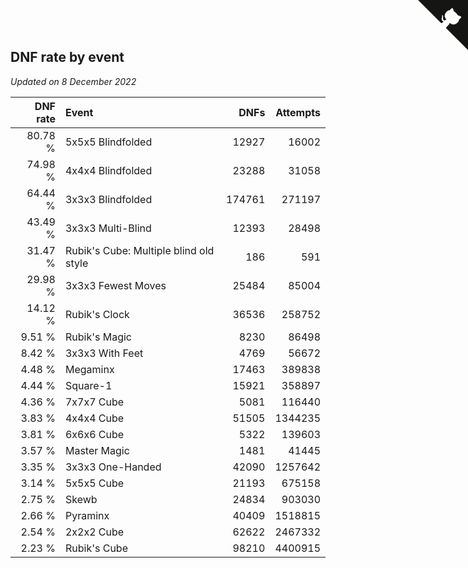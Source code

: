 ## DNF rate by event

*Updated on  8 December 2022*

| DNF rate | Event | DNFs | Attempts |
| ---: | :--- | ---: | ---: |
| 80.78 % | 5x5x5 Blindfolded | 12927 | 16002 |
| 74.98 % | 4x4x4 Blindfolded | 23288 | 31058 |
| 64.44 % | 3x3x3 Blindfolded | 174761 | 271197 |
| 43.49 % | 3x3x3 Multi-Blind | 12393 | 28498 |
| 31.47 % | Rubik's Cube: Multiple blind old style | 186 | 591 |
| 29.98 % | 3x3x3 Fewest Moves | 25484 | 85004 |
| 14.12 % | Rubik's Clock | 36536 | 258752 |
| 9.51 % | Rubik's Magic | 8230 | 86498 |
| 8.42 % | 3x3x3 With Feet | 4769 | 56672 |
| 4.48 % | Megaminx | 17463 | 389838 |
| 4.44 % | Square-1 | 15921 | 358897 |
| 4.36 % | 7x7x7 Cube | 5081 | 116440 |
| 3.83 % | 4x4x4 Cube | 51505 | 1344235 |
| 3.81 % | 6x6x6 Cube | 5322 | 139603 |
| 3.57 % | Master Magic | 1481 | 41445 |
| 3.35 % | 3x3x3 One-Handed | 42090 | 1257642 |
| 3.14 % | 5x5x5 Cube | 21193 | 675158 |
| 2.75 % | Skewb | 24834 | 903030 |
| 2.66 % | Pyraminx | 40409 | 1518815 |
| 2.54 % | 2x2x2 Cube | 62622 | 2467332 |
| 2.23 % | Rubik's Cube | 98210 | 4400915 |


<a href="https://github.com/JustinTimeCuber/wca_statistics" class="github-corner" aria-label="View source on Github"><svg width="80" height="80" viewBox="0 0 250 250" style="fill:#151513; color:#fff; position: absolute; top: 0; border: 0; right: 0;" aria-hidden="true"><path d="M0,0 L115,115 L130,115 L142,142 L250,250 L250,0 Z"></path><path d="M128.3,109.0 C113.8,99.7 119.0,89.6 119.0,89.6 C122.0,82.7 120.5,78.6 120.5,78.6 C119.2,72.0 123.4,76.3 123.4,76.3 C127.3,80.9 125.5,87.3 125.5,87.3 C122.9,97.6 130.6,101.9 134.4,103.2" fill="currentColor" style="transform-origin: 130px 106px;" class="octo-arm"></path><path d="M115.0,115.0 C114.9,115.1 118.7,116.5 119.8,115.4 L133.7,101.6 C136.9,99.2 139.9,98.4 142.2,98.6 C133.8,88.0 127.5,74.4 143.8,58.0 C148.5,53.4 154.0,51.2 159.7,51.0 C160.3,49.4 163.2,43.6 171.4,40.1 C171.4,40.1 176.1,42.5 178.8,56.2 C183.1,58.6 187.2,61.8 190.9,65.4 C194.5,69.0 197.7,73.2 200.1,77.6 C213.8,80.2 216.3,84.9 216.3,84.9 C212.7,93.1 206.9,96.0 205.4,96.6 C205.1,102.4 203.0,107.8 198.3,112.5 C181.9,128.9 168.3,122.5 157.7,114.1 C157.9,116.9 156.7,120.9 152.7,124.9 L141.0,136.5 C139.8,137.7 141.6,141.9 141.8,141.8 Z" fill="currentColor" class="octo-body"></path></svg></a><style>.github-corner:hover .octo-arm{animation:octocat-wave 560ms ease-in-out}@keyframes octocat-wave{0%,100%{transform:rotate(0)}20%,60%{transform:rotate(-25deg)}40%,80%{transform:rotate(10deg)}}@media (max-width:500px){.github-corner:hover .octo-arm{animation:none}.github-corner .octo-arm{animation:octocat-wave 560ms ease-in-out}}</style>
